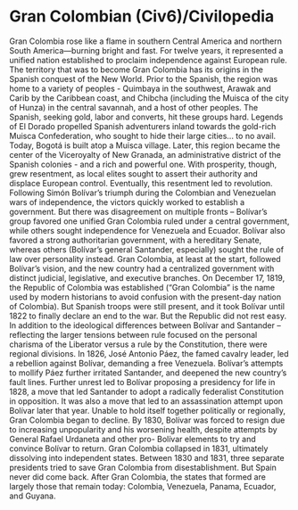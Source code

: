 # Gran Colombian (Civ6)/Civilopedia

Gran Colombia rose like a flame in southern Central America and northern South America—burning bright and fast. For twelve years, it represented a unified nation established to proclaim independence against European rule.
The territory that was to become Gran Colombia has its origins in the Spanish conquest of the New World. Prior to the Spanish, the region was home to a variety of peoples - Quimbaya in the southwest, Arawak and Carib by the Caribbean coast, and Chibcha (including the Muisca of the city of Hunza) in the central savannah, and a host of other peoples. The Spanish, seeking gold, labor and converts, hit these groups hard. Legends of El Dorado propelled Spanish adventurers inland towards the gold-rich Muisca Confederation, who sought to hide their large cities... to no avail. Today, Bogotá is built atop a Muisca village. Later, this region became the center of the Viceroyalty of New Granada, an administrative district of the Spanish colonies - and a rich and powerful one. With prosperity, though, grew resentment, as local elites sought to assert their authority and displace European control. Eventually, this resentment led to revolution.
Following Simón Bolívar’s triumph during the Colombian and Venezuelan wars of independence, the victors quickly worked to establish a government. But there was disagreement on multiple fronts – Bolívar’s group favored one unified Gran Colombia ruled under a central government, while others sought independence for Venezuela and Ecuador. Bolívar also favored a strong authoritarian government, with a hereditary Senate, whereas others (Bolívar’s general Santander, especially) sought the rule of law over personality instead. Gran Colombia, at least at the start, followed Bolívar’s vision, and the new country had a centralized government with distinct judicial, legislative, and executive branches.
On December 17, 1819, the Republic of Colombia was established (“Gran Colombia” is the name used by modern historians to avoid confusion with the present-day nation of Colombia). But Spanish troops were still present, and it took Bolívar until 1822 to finally declare an end to the war.
But the Republic did not rest easy. In addition to the ideological differences between Bolívar and Santander – reflecting the larger tensions between rule focused on the personal charisma of the Liberator versus a rule by the Constitution, there were regional divisions. In 1826, José Antonio Páez, the famed cavalry leader, led a rebellion against Bolívar, demanding a free Venezuela. Bolívar’s attempts to mollify Páez further irritated Santander, and deepened the new country’s fault lines.
Further unrest led to Bolívar proposing a presidency for life in 1828, a move that led Santander to adopt a radically federalist Constitution in opposition. It was also a move that led to an assassination attempt upon Bolívar later that year.
Unable to hold itself together politically or regionally, Gran Colombia began to decline. By 1830, Bolívar was forced to resign due to increasing unpopularity and his worsening health, despite attempts by General Rafael Urdaneta and other pro- Bolívar elements to try and convince Bolívar to return. Gran Colombia collapsed in 1831, ultimately dissolving into independent states. Between 1830 and 1831, three separate presidents tried to save Gran Colombia from disestablishment.
But Spain never did come back. After Gran Colombia, the states that formed are largely those that remain today: Colombia, Venezuela, Panama, Ecuador, and Guyana.